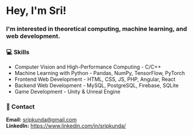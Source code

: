 # Hey, I'm Sri!
### I'm interested in theoretical computing, machine learning, and web development.

### 💻 Skills

- Computer Vision and High-Performance Computing - C/C++
- Machine Learning with Python - Pandas, NumPy, TensorFlow, PyTorch
- Frontend Web Development - HTML, CSS, JS, PHP, Angular, React
- Backend Web Development - MySQL, PostgreSQL, Firebase, SQLite
- Game Development - Unity & Unreal Engine

### 📧 Contact

**Email:** [sripkunda@gmail.com](mailto:sripkunda@gmail.com)<br>
**LinkedIn:** https://www.linkedin.com/in/sripkunda/
